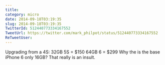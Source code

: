 ```yaml
---
title: 
category: micro
date: 2014-09-18T03:19:35
slug: 2014-09-18T03:19:35
TwitterId: 512440773334167552
TweetUrl: https://twitter.com/mark_philpot/status/512440773334167552
ReTweetUser: 
---
```


Upgrading from a 4S: 
32GB 5S = $150
64GB 6 = $299
Why the is the base iPhone 6 only 16GB? That really is an insult.